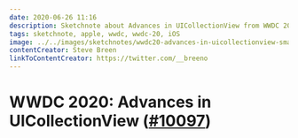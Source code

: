 ```yaml
---
date: 2020-06-26 11:16
description: Sketchnote about Advances in UICollectionView from WWDC 2020
tags: sketchnote, apple, wwdc, wwdc-20, iOS
image: ../../images/sketchnotes/wwdc20-advances-in-uicollectionview-small.jpg
contentCreator: Steve Breen
linkToContentCreator: https://twitter.com/__breeno
---
```


# WWDC 2020: Advances in UICollectionView ([#10097](https://developer.apple.com/videos/play/wwdc2020/10097/))
